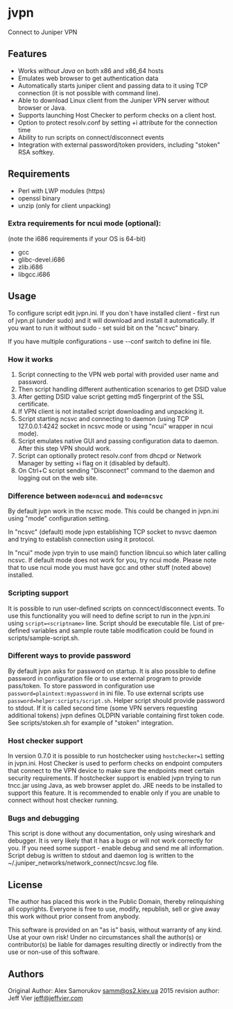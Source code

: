 jvpn
====
Connect to Juniper VPN

## Features
 * Works *without Java* on both x86 and x86_64 hosts
 * Emulates web browser to get authentication data
 * Automatically starts juniper client and passing data to it using TCP
   connection (it is not possible with command line).
 * Able to download Linux client from the Juniper VPN server without browser or
   Java.
 * Supports launching Host Checker to perform checks on a client host.
 * Option to protect resolv.conf by setting +i attribute for the connection time
 * Ability to run scripts on connect/disconnect events
 * Integration with external password/token providers, including "stoken" RSA
   softkey.

## Requirements
 * Perl with LWP modules (https)
 * openssl binary
 * unzip (only for client unpacking)

### Extra requirements for ncui mode (optional):
 (note the i686 requirements if your OS is 64-bit)
 * gcc
 * glibc-devel.i686
 * zlib.i686
 * libgcc.i686

## Usage
To configure script edit jvpn.ini. If you don`t have installed client - first run of
jvpn.pl (under sudo) and it will download and install it automatically. If you
want to run it without sudo - set suid bit on the "ncsvc" binary.

If you have multiple configurations - use --conf switch to define ini file.

### How it works
 1. Script connecting to the VPN web portal with provided user name and password.
 2. Then script handling different authentication scenarios to get DSID value
 3. After getting DSID value script getting md5 fingerprint of the SSL certificate.
 4. If VPN client is not installed script downloading and unpacking it.
 5. Script starting ncsvc and connecting to daemon (using TCP 127.0.0.1:4242
    socket in ncsvc mode or using "ncui" wrapper in ncui mode).
 6. Script emulates native GUI and passing configuration data to daemon. After
    this step VPN should work.
 7. Script can optionally protect resolv.conf from dhcpd or Network Manager by
    setting +i flag on it (disabled by default).
 8. On Ctrl+C script sending "Disconnect" command to the daemon and logging out
    on the web site.

### Difference between `mode=ncui` and `mode=ncsvc`
By default jvpn work in the ncsvc mode. This could be changed in jvpn.ini using
"mode" configuration setting.

In "ncsvc" (default) mode jvpn establishing TCP socket to nvsvc daemon and trying
to establish connection using it protocol.

In "ncui" mode jvpn tryin to use main() function libncui.so which later calling
ncsvc. If default mode does not work for you, try ncui mode. Please note that
to use ncui mode you must have gcc and other stuff (noted above) installed.

### Scripting support
It is possible to run user-defined scripts on conncect/disconnect events. To
use this functionality you will need to define script to run in the jvpn.ini
using `script=<scriptname>` line. Script should be executable file.
List of pre-defined variables and sample route table modification could be found
in scripts/sample-script.sh.

### Different ways to provide password
By default jvpn asks for password on startup. It is also possible to define
password in configuration file or to use external program to provide pass/token.
To store password in configuration use `password=plaintext:mypassword` in ini
file. To use external scripts use `password=helper:scripts/script.sh`.
Helper script should provide password to stdout. If it is called second time
(some VPN servers requesting additional tokens) jvpn defines OLDPIN variable
containing first token code. See scripts/stoken.sh for example of "stoken"
integration.

### Host checker support
In version 0.7.0 it is possible to run hostchecker using `hostchecker=1` setting
in jvpn.ini. Host Checker is used to perform checks on endpoint computers that
connect to the VPN device to make sure the endpoints meet certain security
requirements. If hostchecker support is enabled jvpn trying to run tncc.jar using
Java, as web browser applet do. JRE needs to be installed to support this
feature. It is recommended to enable only if you are unable to connect without
host checker running.

### Bugs and debugging
This script is done without any documentation, only using wireshark and
debugger. It is very likely that it has a bugs or will not work correctly for
you. If you need some support - enable debug and send me all information.
Script debug is written to stdout and daemon log is written to the
~/.juniper_networks/network_connect/ncsvc.log file.

## License
The author has placed this work in the Public Domain, thereby relinquishing
all copyrights. Everyone is free to use, modify, republish, sell or give away
this work without prior consent from anybody.

This software is provided on an "as is" basis, without warranty of any
kind. Use at your own risk! Under no circumstances shall the author(s) or
contributor(s) be liable for damages resulting directly or indirectly from
the use or non-use of this software.

## Authors
Original Author: Alex Samorukov <samm@os2.kiev.ua>
2015 revision author: Jeff Vier <jeff@jeffvier.com>

